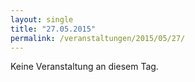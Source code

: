 ```yaml
---
layout: single
title: "27.05.2015"
permalink: /veranstaltungen/2015/05/27/
---
```


Keine Veranstaltung an diesem Tag.
